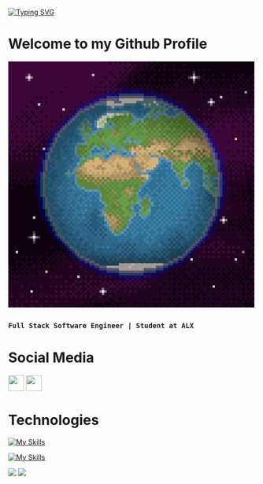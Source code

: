 [![Typing SVG](https://readme-typing-svg.demolab.com?font=Fira+Code&duration=4000&pause=1000&random=false&width=435&lines=Yousef+Abodawoud)](https://git.io/typing-svg)

# Welcome to my Github Profile

<img src="./giphy.webp"/>

### `Full Stack Software Engineer | Student at ALX `


# Social Media
<a href="https://www.linkedin.com/in/abodawoud/" target="_blank" rel="noreferrer"><img src="https://raw.githubusercontent.com/danielcranney/readme-generator/main/public/icons/socials/linkedin.svg" width="32" height="32" /></a>
<a href="https://twitter.com/Abodaawoud" target="_blank" rel="noreferrer"><img src="https://raw.githubusercontent.com/danielcranney/readme-generator/main/public/icons/socials/twitter.svg" width="32" height="32" /></a>


# Technologies
[![My Skills](https://skillicons.dev/icons?i=js,html,css,angular,figma,python,flask,mysql,c&perline=5)](https://skillicons.dev)

[![My Skills](https://skillicons.dev/icons?i=bash,linux,git,github)](https://skillicons.dev)
<!-- mongodb,express,nodejs -->

![](http://github-profile-summary-cards.vercel.app/api/cards/repos-per-language?username=Abodawoud&theme=github)
![](http://github-profile-summary-cards.vercel.app/api/cards/productive-time?username=Abodawoud&theme=github&utcOffset=8)
